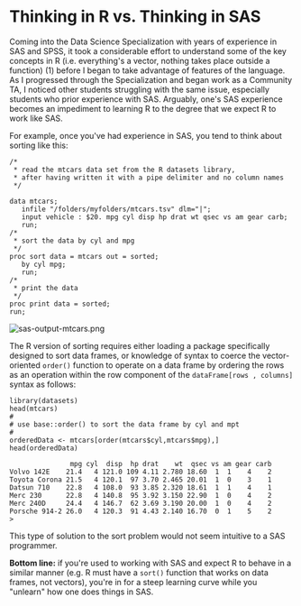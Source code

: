 # Thinking in R vs. Thinking in SAS

Coming into the Data Science Specialization with years of experience in SAS and SPSS, it took a considerable effort to understand some of the key concepts in R (i.e. everything's a vector, nothing takes place outside a function) (1) before I began to take advantage of features of the language. As I progressed through the Specialization and began work as a Community TA, I noticed other students struggling with the same issue, especially students who prior experience with SAS. Arguably, one's SAS experience becomes an impediment to learning R to the degree that we expect R to work like SAS. 

For example, once you've had experience in SAS, you tend to think about sorting like this:

    /*
     * read the mtcars data set from the R datasets library,
     * after having written it with a pipe delimiter and no column names
     */

    data mtcars;
       infile "/folders/myfolders/mtcars.tsv" dlm="|";
       input vehicle : $20. mpg cyl disp hp drat wt qsec vs am gear carb;
       run;
    /*
     * sort the data by cyl and mpg
     */  
    proc sort data = mtcars out = sorted;
       by cyl mpg;
       run;
    /*
     * print the data
     */  
    proc print data = sorted;
    run;


![sas-output-mtcars.png](https://coursera-forum-screenshots.s3.amazonaws.com/69/ca71306a2411e5abbc6b922f7b95ed/sas-output-mtcars.png)  



The R version of sorting requires either loading a package specifically designed to sort data frames, or knowledge of syntax to coerce the vector-oriented `order()` function to operate on a data frame by ordering the rows as an operation within the row component of the `dataFrame[rows , columns]` syntax as follows:

    library(datasets)
    head(mtcars)
    #
    # use base::order() to sort the data frame by cyl and mpt
    #
    orderedData <- mtcars[order(mtcars$cyl,mtcars$mpg),]
    head(orderedData)

                   mpg cyl  disp  hp drat    wt  qsec vs am gear carb
    Volvo 142E    21.4   4 121.0 109 4.11 2.780 18.60  1  1    4    2
    Toyota Corona 21.5   4 120.1  97 3.70 2.465 20.01  1  0    3    1
    Datsun 710    22.8   4 108.0  93 3.85 2.320 18.61  1  1    4    1
    Merc 230      22.8   4 140.8  95 3.92 3.150 22.90  1  0    4    2
    Merc 240D     24.4   4 146.7  62 3.69 3.190 20.00  1  0    4    2
    Porsche 914-2 26.0   4 120.3  91 4.43 2.140 16.70  0  1    5    2
    >

This type of solution to the sort problem would not seem intuitive to a SAS programmer. 

**Bottom line:** if you're used to working with SAS and expect R to behave in a similar manner (e.g. R must have a `sort()` function that works on data frames, not vectors), you're in for a steep learning curve while you "unlearn" how one does things in SAS.
